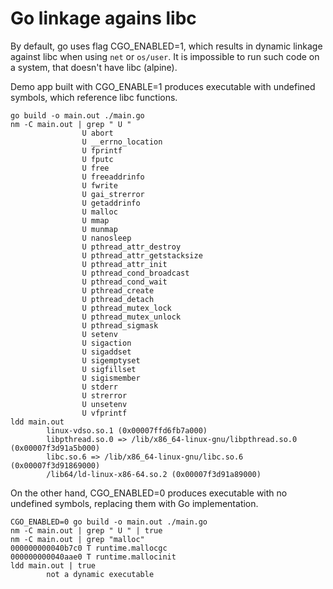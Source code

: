 # Go linkage agains libc

By default, go uses flag CGO_ENABLED=1, which results in dynamic linkage against libc when using 
`net` or `os/user`. It is impossible to run such code on a system, that doesn't have libc (alpine).

Demo app built with CGO_ENABLE=1 produces executable with undefined symbols, which reference libc
functions.

```
go build -o main.out ./main.go
nm -C main.out | grep " U "
                U abort
                U __errno_location
                U fprintf
                U fputc
                U free
                U freeaddrinfo
                U fwrite
                U gai_strerror
                U getaddrinfo
                U malloc
                U mmap
                U munmap
                U nanosleep
                U pthread_attr_destroy
                U pthread_attr_getstacksize
                U pthread_attr_init
                U pthread_cond_broadcast
                U pthread_cond_wait
                U pthread_create
                U pthread_detach
                U pthread_mutex_lock
                U pthread_mutex_unlock
                U pthread_sigmask
                U setenv
                U sigaction
                U sigaddset
                U sigemptyset
                U sigfillset
                U sigismember
                U stderr
                U strerror
                U unsetenv
                U vfprintf
ldd main.out
        linux-vdso.so.1 (0x00007ffd6fb7a000)
        libpthread.so.0 => /lib/x86_64-linux-gnu/libpthread.so.0 (0x00007f3d91a5b000)
        libc.so.6 => /lib/x86_64-linux-gnu/libc.so.6 (0x00007f3d91869000)
        /lib64/ld-linux-x86-64.so.2 (0x00007f3d91a89000)
```

On the other hand, CGO_ENABLED=0 produces executable with no undefined symbols, replacing them with
Go implementation.

```
CGO_ENABLED=0 go build -o main.out ./main.go
nm -C main.out | grep " U " | true
nm -C main.out | grep "malloc"
000000000040b7c0 T runtime.mallocgc
000000000040aae0 T runtime.mallocinit
ldd main.out | true
        not a dynamic executable
```